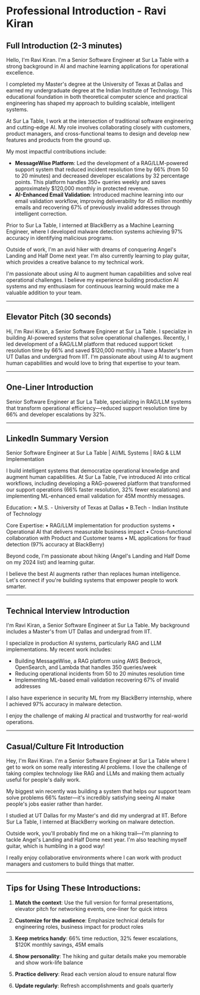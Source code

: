 # Professional Introduction - Ravi Kiran

## Full Introduction (2-3 minutes)

Hello, I'm Ravi Kiran. I'm a Senior Software Engineer at Sur La Table with a strong background in AI and machine learning applications for operational excellence.

I completed my Master's degree at the University of Texas at Dallas and earned my undergraduate degree at the Indian Institute of Technology. This educational foundation in both theoretical computer science and practical engineering has shaped my approach to building scalable, intelligent systems.

At Sur La Table, I work at the intersection of traditional software engineering and cutting-edge AI. My role involves collaborating closely with customers, product managers, and cross-functional teams to design and develop new features and products from the ground up. 

My most impactful contributions include:
- **MessageWise Platform**: Led the development of a RAG/LLM-powered support system that reduced incident resolution time by 66% (from 50 to 20 minutes) and decreased developer escalations by 32 percentage points. This platform handles 350+ queries weekly and saves approximately $120,000 monthly in protected revenue.
- **AI-Enhanced Email Validation**: Introduced machine learning into our email validation workflow, improving deliverability for 45 million monthly emails and recovering 67% of previously invalid addresses through intelligent correction.

Prior to Sur La Table, I interned at BlackBerry as a Machine Learning Engineer, where I developed malware detection systems achieving 97% accuracy in identifying malicious programs.

Outside of work, I'm an avid hiker with dreams of conquering Angel's Landing and Half Dome next year. I'm also currently learning to play guitar, which provides a creative balance to my technical work.

I'm passionate about using AI to augment human capabilities and solve real operational challenges. I believe my experience building production AI systems and my enthusiasm for continuous learning would make me a valuable addition to your team.

---

## Elevator Pitch (30 seconds)

Hi, I'm Ravi Kiran, a Senior Software Engineer at Sur La Table. I specialize in building AI-powered systems that solve operational challenges. Recently, I led development of a RAG/LLM platform that reduced support ticket resolution time by 66% and saved $120,000 monthly. I have a Master's from UT Dallas and undergrad from IIT. I'm passionate about using AI to augment human capabilities and would love to bring that expertise to your team.

---

## One-Liner Introduction

Senior Software Engineer at Sur La Table, specializing in RAG/LLM systems that transform operational efficiency—reduced support resolution time by 66% and developer escalations by 32%.

---

## LinkedIn Summary Version

Senior Software Engineer at Sur La Table | AI/ML Systems | RAG & LLM Implementation

I build intelligent systems that democratize operational knowledge and augment human capabilities. At Sur La Table, I've introduced AI into critical workflows, including developing a RAG-powered platform that transformed our support operations (66% faster resolution, 32% fewer escalations) and implementing ML-enhanced email validation for 45M monthly messages.

Education:
• M.S. - University of Texas at Dallas
• B.Tech - Indian Institute of Technology

Core Expertise:
• RAG/LLM implementation for production systems
• Operational AI that delivers measurable business impact
• Cross-functional collaboration with Product and Customer teams
• ML applications for fraud detection (97% accuracy at BlackBerry)

Beyond code, I'm passionate about hiking (Angel's Landing and Half Dome on my 2024 list) and learning guitar.

I believe the best AI augments rather than replaces human intelligence. Let's connect if you're building systems that empower people to work smarter.

---

## Technical Interview Introduction

I'm Ravi Kiran, a Senior Software Engineer at Sur La Table. My background includes a Master's from UT Dallas and undergrad from IIT.

I specialize in production AI systems, particularly RAG and LLM implementations. My recent work includes:
- Building MessageWise, a RAG platform using AWS Bedrock, OpenSearch, and Lambda that handles 350 queries/week
- Reducing operational incidents from 50 to 20 minutes resolution time
- Implementing ML-based email validation recovering 67% of invalid addresses

I also have experience in security ML from my BlackBerry internship, where I achieved 97% accuracy in malware detection.

I enjoy the challenge of making AI practical and trustworthy for real-world operations.

---

## Casual/Culture Fit Introduction

Hey, I'm Ravi Kiran. I'm a Senior Software Engineer at Sur La Table where I get to work on some really interesting AI problems. I love the challenge of taking complex technology like RAG and LLMs and making them actually useful for people's daily work.

My biggest win recently was building a system that helps our support team solve problems 66% faster—it's incredibly satisfying seeing AI make people's jobs easier rather than harder.

I studied at UT Dallas for my Master's and did my undergrad at IIT. Before Sur La Table, I interned at BlackBerry working on malware detection.

Outside work, you'll probably find me on a hiking trail—I'm planning to tackle Angel's Landing and Half Dome next year. I'm also teaching myself guitar, which is humbling in a good way!

I really enjoy collaborative environments where I can work with product managers and customers to build things that matter.

---

## Tips for Using These Introductions:

1. **Match the context**: Use the full version for formal presentations, elevator pitch for networking events, one-liner for quick intros

2. **Customize for the audience**: Emphasize technical details for engineering roles, business impact for product roles

3. **Keep metrics handy**: 66% time reduction, 32% fewer escalations, $120K monthly savings, 45M emails

4. **Show personality**: The hiking and guitar details make you memorable and show work-life balance

5. **Practice delivery**: Read each version aloud to ensure natural flow

6. **Update regularly**: Refresh accomplishments and goals quarterly
